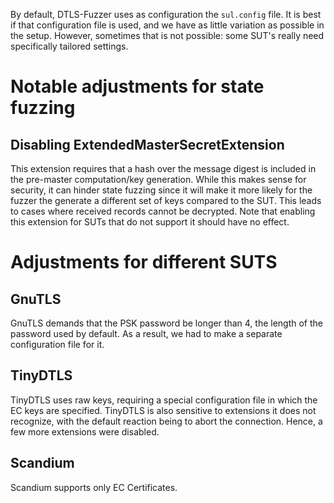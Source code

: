 By default, DTLS-Fuzzer uses as configuration the `sul.config` file.
It is best if that configuration file is used, and we have as little variation as possible in the setup.
However, sometimes that is not possible: some SUT's really need specifically tailored settings.

# Notable adjustments for state fuzzing

## Disabling ExtendedMasterSecretExtension
This extension requires that a hash over the message digest is included in the pre-master computation/key generation.
While this makes sense for security, it can hinder state fuzzing since it will make it more likely for the fuzzer the generate a different set of keys compared to the SUT.
This leads to cases where received records cannot be decrypted.
Note that enabling this extension for SUTs that do not support it should have no effect.


# Adjustments for different SUTS

## GnuTLS
GnuTLS demands that the PSK password be longer than 4, the length of the password used by default.
As a result, we had to make a separate configuration file for it.

## TinyDTLS
TinyDTLS uses raw keys, requiring a special configuration file in which the EC keys are specified.
TinyDTLS is also sensitive to extensions it does not recognize, with the default reaction being to abort the connection.
Hence, a few more extensions were disabled.

## Scandium
Scandium supports only EC Certificates.
